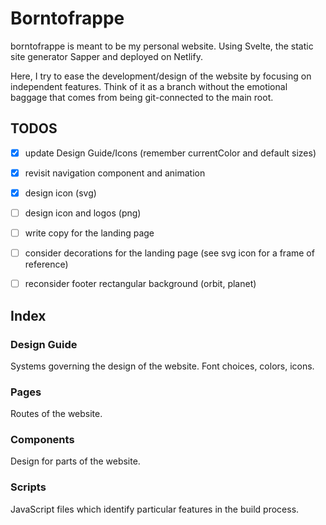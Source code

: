 # Borntofrappe

borntofrappe is meant to be my personal website. Using Svelte, the static site generator Sapper and deployed on Netlify.

Here, I try to ease the development/design of the website by focusing on independent features. Think of it as a branch without the emotional baggage that comes from being git-connected to the main root.

## TODOS

- [x] update Design Guide/Icons (remember currentColor and default sizes)

- [x] revisit navigation component and animation

- [x] design icon (svg)

- [ ] design icon and logos (png)

- [ ] write copy for the landing page

- [ ] consider decorations for the landing page (see svg icon for a frame of reference)

- [ ] reconsider footer rectangular background (orbit, planet)

## Index

### Design Guide

Systems governing the design of the website. Font choices, colors, icons.

### Pages

Routes of the website.

### Components

Design for parts of the website.

### Scripts

JavaScript files which identify particular features in the build process.
